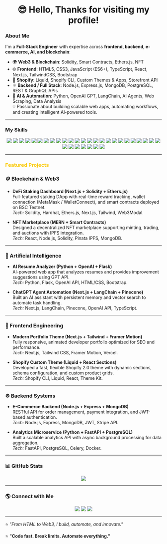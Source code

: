 ### <h1 align="center">😎 Hello, Thanks for visiting my profile!</h1>


### About Me
I'm a **Full-Stack Engineer** with expertise across **frontend, backend, e-commerce, AI, and blockchain**:

- 🌍 **Web3 & Blockchain**: Solidity, Smart Contracts, Ethers.js, NFT 
- 🌐 **Frontend**: HTML5, CSS3, JavaScript (ES6+), TypeScript, React, Next.js, TailwindCSS, Bootstrap  
- 🛒 **Shopify**: Liquid, Shopify CLI, Custom Themes & Apps, Storefront API  
- ⚛️ **Backend / Full Stack**: Node.js, Express.js, MongoDB, PostgreSQL, REST & GraphQL APIs  
- 🧠 **AI & Automation**: Python, OpenAI GPT, LangChain, AI Agents, Web Scraping, Data Analysis  
💡 Passionate about building scalable web apps, automating workflows, and creating intelligent AI-powered tools.

---

### My Skills
<p align="center">
  <!-- 🌐 Frontend -->
  <img src="https://img.shields.io/badge/HTML5-E34F26?logo=html5&logoColor=white&style=for-the-badge" />
  <img src="https://img.shields.io/badge/CSS3-1572B6?logo=css3&logoColor=white&style=for-the-badge" />
  <img src="https://img.shields.io/badge/JavaScript-F7DF1E?logo=javascript&logoColor=black&style=for-the-badge" />
  <img src="https://img.shields.io/badge/TypeScript-3178C6?logo=typescript&logoColor=white&style=for-the-badge" />
  <img src="https://img.shields.io/badge/React-61DAFB?logo=react&logoColor=black&style=for-the-badge" />
  <img src="https://img.shields.io/badge/Next.js-000000?logo=nextdotjs&logoColor=white&style=for-the-badge" />
  <img src="https://img.shields.io/badge/TailwindCSS-06B6D4?logo=tailwindcss&logoColor=white&style=for-the-badge" />

  <!-- ⚙️ Backend -->
  <img src="https://img.shields.io/badge/Node.js-339933?logo=node.js&logoColor=white&style=for-the-badge" />
  <img src="https://img.shields.io/badge/Express-000000?logo=express&logoColor=white&style=for-the-badge" />
  <img src="https://img.shields.io/badge/NestJS-E0234E?logo=nestjs&logoColor=white&style=for-the-badge" />

  <!-- 🗄️ Database -->
  <img src="https://img.shields.io/badge/MongoDB-47A248?logo=mongodb&logoColor=white&style=for-the-badge" />
  <img src="https://img.shields.io/badge/PostgreSQL-316192?logo=postgresql&logoColor=white&style=for-the-badge" />
  <img src="https://img.shields.io/badge/Firebase-FFCA28?logo=firebase&logoColor=black&style=for-the-badge" />

  <!-- 🛍️ Shopify / E-commerce -->
  <img src="https://img.shields.io/badge/Shopify-96BF48?logo=shopify&logoColor=white&style=for-the-badge" />
  <img src="https://img.shields.io/badge/Liquid-000000?logo=shopify&logoColor=white&style=for-the-badge" />
  <img src="https://img.shields.io/badge/Storefront_API-7AB55C?logo=graphql&logoColor=white&style=for-the-badge" />

  <!-- 🤖 AI / Machine Learning -->
  <img src="https://img.shields.io/badge/Python-3776AB?logo=python&logoColor=white&style=for-the-badge" />
  <img src="https://img.shields.io/badge/OpenAI-412991?logo=openai&logoColor=white&style=for-the-badge" />
  <img src="https://img.shields.io/badge/TensorFlow-FF6F00?logo=tensorflow&logoColor=white&style=for-the-badge" />
  <img src="https://img.shields.io/badge/PyTorch-EE4C2C?logo=pytorch&logoColor=white&style=for-the-badge" />
  <img src="https://img.shields.io/badge/Scikit--Learn-F7931E?logo=scikitlearn&logoColor=white&style=for-the-badge" />

  <!-- ⛓️ Blockchain / Web3 -->
  <img src="https://img.shields.io/badge/Solidity-363636?logo=solidity&logoColor=white&style=for-the-badge" />
  <img src="https://img.shields.io/badge/Web3.js-F16822?logo=web3dotjs&logoColor=white&style=for-the-badge" />
  <img src="https://img.shields.io/badge/Ethers.js-21325B?logo=ethers&logoColor=white&style=for-the-badge" />
  <img src="https://img.shields.io/badge/Hardhat-FCC72B?logo=hardhat&logoColor=black&style=for-the-badge" />
  <img src="https://img.shields.io/badge/IPFS-65C2CB?logo=ipfs&logoColor=white&style=for-the-badge" />
  <img src="https://img.shields.io/badge/Metamask-E2761B?logo=metamask&logoColor=white&style=for-the-badge" />

  <!-- 🧰 Tools -->
  <img src="https://img.shields.io/badge/Git-F05032?logo=git&logoColor=white&style=for-the-badge" />
  <img src="https://img.shields.io/badge/GitHub-181717?logo=github&logoColor=white&style=for-the-badge" />
  <img src="https://img.shields.io/badge/VSCode-007ACC?logo=visualstudiocode&logoColor=white&style=for-the-badge" />
  <img src="https://img.shields.io/badge/Postman-FF6C37?logo=postman&logoColor=white&style=for-the-badge" />
  <img src="https://img.shields.io/badge/Docker-2496ED?logo=docker&logoColor=white&style=for-the-badge" />
</p>



---

### 
<h3>
  <font color="#facc15">Featured Projects</font>
</h3>


<h3>🪙 Blockchain & Web3</h3>

- **DeFi Staking Dashboard (Next.js + Solidity + Ethers.js)**  
  Full-featured staking DApp with real-time reward tracking, wallet connection (MetaMask / WalletConnect), and smart contracts deployed on BSC Testnet.  
  *Tech:* Solidity, Hardhat, Ethers.js, Next.js, Tailwind, Web3Modal.  

- **NFT Marketplace (MERN + Smart Contracts)**  
  Designed a decentralized NFT marketplace supporting minting, trading, and auctions with IPFS integration.  
  *Tech:* React, Node.js, Solidity, Pinata IPFS, MongoDB.  

---

<h3>🧠 Artificial Intelligence</h3>

- **AI Resume Analyzer (Python + OpenAI + Flask)**  
  AI-powered web app that analyzes resumes and provides improvement suggestions using GPT API.  
  *Tech:* Python, Flask, OpenAI API, HTML/CSS, Bootstrap.  

- **ChatGPT Agent Automation (Next.js + LangChain + Pinecone)**  
  Built an AI assistant with persistent memory and vector search to automate task handling.  
  *Tech:* Next.js, LangChain, Pinecone, OpenAI API, TypeScript.  

---

<h3>🎨 Frontend Engineering</h3>

- **Modern Portfolio Theme (Next.js + Tailwind + Framer Motion)**  
  Fully responsive, animated developer portfolio optimized for SEO and performance.  
  *Tech:* Next.js, Tailwind CSS, Framer Motion, Vercel.  

- **Shopify Custom Theme (Liquid + React Sections)**  
  Developed a fast, flexible Shopify 2.0 theme with dynamic sections, schema configuration, and custom product grids.  
  *Tech:* Shopify CLI, Liquid, React, Theme Kit.  

---

<h3>⚙️ Backend Systems</h3>

- **E-Commerce Backend (Node.js + Express + MongoDB)**  
  RESTful API for order management, payment integration, and JWT-based authentication.  
  *Tech:* Node.js, Express, MongoDB, JWT, Stripe API.  

- **Analytics Microservice (Python + FastAPI + PostgreSQL)**  
  Built a scalable analytics API with async background processing for data aggregation.  
  *Tech:* FastAPI, PostgreSQL, Celery, Docker.  

---
### 📊 GitHub Stats
<p align="center">
  <img src="https://github-readme-streak-stats.herokuapp.com?user=codebughunterio&theme=radical&hide_border=true" />
</p>

---


### 🌎 Connect with Me
<p align="center">
  <a href="https://linkedin.com/in/codebughunter" target="_blank"><img src="https://img.shields.io/badge/LinkedIn-blue?logo=linkedin&logoColor=white" /></a>
  <a href="mailto:codebughunter@gmail.com"><img src="https://img.shields.io/badge/Email-D14836?logo=gmail&logoColor=white" /></a>
  <a href="https://hiroshi-dev-portfolio.vercel.app" target="_blank"><img src="https://img.shields.io/badge/Portfolio-000?logo=vercel&logoColor=white" /></a>
</p>

---

⭐ *"From HTML to Web3, I build, automate, and innovate."*

⭐ **"Code fast. Break limits. Automate everything."**
